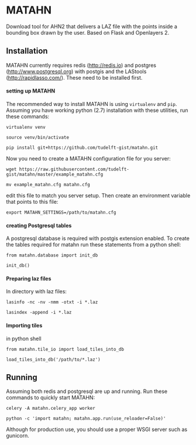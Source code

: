 MATAHN
=====

Download tool for AHN2 that delivers a LAZ file with the points inside a bounding box drawn by the user. Based on Flask and Openlayers 2.

Installation
------
MATAHN currently requires redis (http://redis.io) and postgres (http://www.postgresql.org) with postgis and the LAStools (http://rapidlasso.com/). These need to be installed first.

#### setting up MATAHN
The recommended way to install MATAHN is using `virtualenv` and `pip`. Assuming you have working python (2.7) installation with these utilities, run these commands:

`virtualenv venv`

`source venv/bin/activate`

`pip install git+https://github.com/tudelft-gist/matahn.git`

Now you need to create a MATAHN configuration file for you server:

`wget https://raw.githubusercontent.com/tudelft-gist/matahn/master/example_matahn.cfg`

`mv example_matahn.cfg matahn.cfg`

edit this file to match you server setup. Then create an environment variable that points to this file:

`export MATAHN_SETTINGS=/path/to/matahn.cfg`

#### creating Postgresql tables
A postgresql database is required with postgis extension enabled. To create the tables required for matahn run these statements from a python shell:

`from matahn.database import init_db`

`init_db()`


#### Preparing laz files
In directory with laz files:

`lasinfo -nc -nv -nmm -otxt -i *.laz`

`lasindex -append -i *.laz`


#### Importing tiles
in python shell

`from matahn.tile_io import load_tiles_into_db`

`load_tiles_into_db('/path/to/*.laz')`


Running
------

Assuming both redis and postgresql are up and running. Run these commands to quickly start MATAHN:

`celery -A matahn.celery_app worker`

`python -c 'import matahn; matahn.app.run(use_reloader=False)'`

Although for production use, you should use a proper WSGI server such as gunicorn.

